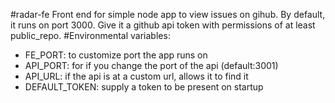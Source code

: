 #radar-fe
Front end for simple node app to view issues on gihub. By default, it runs on port 3000. Give it a github api token with permissions of at least public_repo.
#Environmental variables:
- FE_PORT: to customize port the app runs on
- API_PORT: for if you change the port of the api (default:3001)
- API_URL: if the api is at a custom url, allows it to find it
- DEFAULT_TOKEN: supply a token to be present on startup
